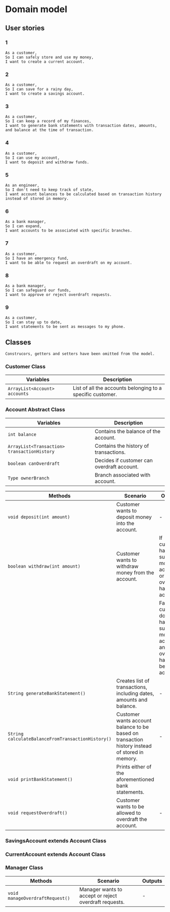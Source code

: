 # Domain model

## User stories
### 1
```
As a customer,
So I can safely store and use my money,
I want to create a current account.
```

### 2 
```
As a customer,
So I can save for a rainy day,
I want to create a savings account.
```

### 3 
```
As a customer,
So I can keep a record of my finances,
I want to generate bank statements with transaction dates, amounts, and balance at the time of transaction.
```

### 4 
```
As a customer,
So I can use my account,
I want to deposit and withdraw funds.
```

### 5 
```
As an engineer,
So I don't need to keep track of state,
I want account balances to be calculated based on transaction history instead of stored in memory.
```

### 6
```
As a bank manager,
So I can expand,
I want accounts to be associated with specific branches.
```

### 7
```
As a customer,
So I have an emergency fund,
I want to be able to request an overdraft on my account.
```

### 8
```
As a bank manager,
So I can safeguard our funds,
I want to approve or reject overdraft requests.
```

### 9
```
As a customer,
So I can stay up to date,
I want statements to be sent as messages to my phone.
```

## Classes
`Construcors, getters and setters have been omitted from the model.`

### Customer Class
| Variables                     | Description                                                 |
|-------------------------------|-------------------------------------------------------------|
| `ArrayList<Account> accounts` | List of all the accounts belonging to a specific customer.  |

### Account Abstract Class
| Variables                                   | Description                                |
|---------------------------------------------|--------------------------------------------|
| `int balance`                               | Contains the balance of the account.       |
| `ArrayList<Transaction> transactionHistory` | Contains the history of transactions.      |
| `boolean canOverdraft`                      | Decides if customer can overdraft account. |
| `Type ownerBranch`                          | Branch associated with account.            |

| Methods                                           | Scenario                                                                                       | Outputs                                                                                          |
|---------------------------------------------------|------------------------------------------------------------------------------------------------|--------------------------------------------------------------------------------------------------|
| `void deposit(int amount)`                        | Customer wants to deposit money into the account.                                              | -                                                                                                |
| `boolean withdraw(int amount)`                    | Customer wants to withdraw money from the account.                                             | If customer has sufficient money in account, or overdraft has been accepted.                     |
|                                                   |                                                                                                | False if customer does not have sufficient money in account and overdraft has not been accepted. |
| `String generateBankStatement()`                  | Creates list of transactions, including dates, amounts and balance.                            | -                                                                                                |
| `String calculateBalanceFromTransactionHistory()` | Customer wants account balance to be based on transaction history instead of stored in memory. | -                                                                                                |
| `void printBankStatement()`                       | Prints either of the aforementioned bank statements.                                           |                                                                                                  |
| `void requestOverdraft()`                         | Customer wants to be allowed to overdraft the account.                                         | -                                                                                                |

### SavingsAccount extends Account Class


### CurrentAccount extends Account Class

### Manager Class
| Methods                         | Scenario                                              | Outputs |
|---------------------------------|-------------------------------------------------------|---------|
| `void manageOverdraftRequest()` | Manager wants to accept or reject overdraft requests. | -       |

